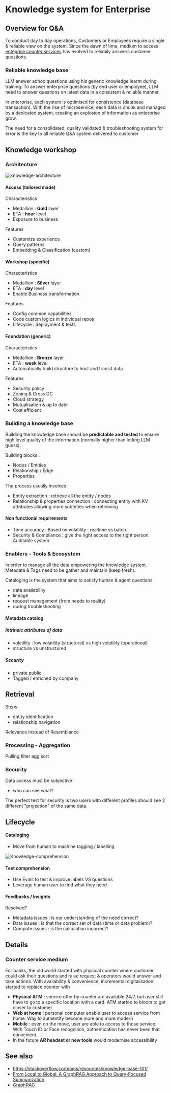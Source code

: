 # Knowledge system for Enterprise

## Overview for Q&A

To conduct day to day operations, Customers or Employees require a single & reliable view on the system. Since the dawn of time, medium to access [enteprise counter services](#Counter_service_medium) has evolved to reliabily answers customer questions.

### Reliable knowledge base

LLM answer adhoc questions using his generic knowledge learnt during training. To answer enterprise questions (by end user or employee), LLM need to answer questions on latest data in a consistent & reliable manner.

In enterprise, each system is optimised for consistence (database transaction). With the rise of microservice, each data is chunk and managed by a dedicated system, creating an explosion of information as enterprise grow.

The need for a consolidated, quality validated & troubleshooting system for error is the key to all reliable Q&A system delivered to customer


## Knowledge workshop

### Architecture

![knowledge-architecture](images/knowledge-architecture.png)

#### Access (tailored made)

Characteristics

* Medallion : **Gold** layer
* ETA : **hour** level
* Exposure to business

Features

* Customize experience
* Query patterns
* Embedding & Classification (custom)

#### Workshop (specific)

Characteristics

* Medallion : **Silver** layer
* ETA : **day** level
* Enable Business transformation

Features

* Config common capabilities
* Code custom logics in individual repos
* Lifecycle : deployment & tests


#### Foundation (generic)

Characteristics

* Medallion : **Bronze** layer
* ETA : **week** level
* Automatically build structure to host and transit data

Features

* Security policy
* Zoning & Cross DC
* Cloud strategy
* Mutualisation & up to date
* Cost efficient

### Building a knowledge base

Building the knowledge base should be **predictable and tested** to ensure high level quality of the information (normally higher than letting LLM guess).

Building blocks :

* Nodes / Entities
* Relationship / Edge
* Properties

The process usually involves :

* Entity extraction : retrieve all the entity / nodes
* Relationship & properties connection : connecting entity with KV attributes allowing more subteties when retrieving


#### Non functional requirements

* Time accuracy : Based on volatility : realtime vs batch.
* Security & Compliance : give the right access to the right person. Auditable system

### Enablers - Tools & Ecosystem

In order to manage all the data empowering the knowledge system, Metadata & Tags need to be gather and maintain (keep fresh).

Cataloging is the system that aims to satisfy human & agent questions

* data availability
* lineage
* request management (from needs to reality)
* during troubleshooting

#### Metadata catalog

##### Intrinsic attributes of data

* volatility : low volatility (structural) vs high volatility (operational)
* structure vs unstructured

##### Security

* private public
* Tagged / enriched by company

## Retrieval

Steps

* entity identification
* relationship navigation

Relevance instead of Resemblance 

### Processing - Aggregation

Pulling filter agg sort

### Security

Data access must be subjective : 

* who can see what?

The perfect test for security is two users with different profiles should see 2 different "projection" of the same data.

## Lifecycle

#### Cataloging

* Move from human to machine tagging / labelling

![Knowledge-comprehension](images/knowledge-comprehension.png)

#### Test comprehension

* Use Evals to test & improve labels VS questions
* Leverage human user to find what they need

#### Feedbacks / Insights

Resolved?

* Metadata issues : is our understanding of the need correct?
* Data issues : is that the correct set of data (time or data problem)?
* Compute issues : is the calculation incorrect?

## Details

### Counter service medium

For banks, the old world started with physical counter where customer could ask their questions and raise request & operators would answer and take actions. With availability & convenience, incremental digitalisation started to replace counter with

* **Physical ATM** : service offer by counter are available 24/7, but user still have to go to a specific location with a card. ATM started to bloom to get closer to customer
* **Web at home** : personal computer enable user to access service from home. Way to authentify become more and more modern
* **Mobile** : even on the move, user are able to access to those service. With Touch ID or Face recognition, authentication has never been that convenient.
* In the future **AR headset or new tools** would modernise accessibility


## See also

* https://stackoverflow.co/teams/resources/knowledge-base-101/
* [From Local to Global: A GraphRAG Approach to
Query-Focused Summarization](https://arxiv.org/pdf/2404.16130O)
* [GraphRAG](https://github.com/Graph-RAG/GraphRAG)